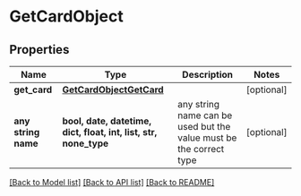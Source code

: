 # GetCardObject


## Properties
Name | Type | Description | Notes
------------ | ------------- | ------------- | -------------
**get_card** | [**GetCardObjectGetCard**](GetCardObjectGetCard.md) |  | [optional] 
**any string name** | **bool, date, datetime, dict, float, int, list, str, none_type** | any string name can be used but the value must be the correct type | [optional]

[[Back to Model list]](../README.md#documentation-for-models) [[Back to API list]](../README.md#documentation-for-api-endpoints) [[Back to README]](../README.md)


